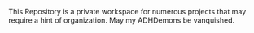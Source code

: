 
<!---
GhostKobold/GhostKobold is a ✨ special ✨ repository because its `README.md` (this file) appears on your GitHub profile.
You can click the Preview link to take a look at your changes.
--->

This Repository is a private workspace for numerous projects that may require a hint of organization. May my ADHDemons be vanquished. 



